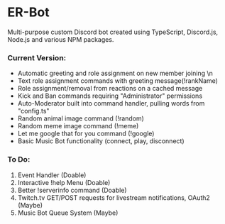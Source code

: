 # **ER-Bot**
Multi-purpose custom Discord bot created using TypeScript, Discord.js, Node.js and various NPM packages.

### **Current Version:**
- Automatic greeting and role assignment on new member joining \n 
- Text role assignment commands with greeting message(!rankName)
- Role assignment/removal from reactions on a cached message 
- Kick and Ban commands requiring "Administrator" permissions
- Auto-Moderator built into command handler, pulling words from "config.ts"
- Random animal image command (!random)
- Random meme image command (!meme)
- Let me google that for you command (!google)
- Basic Music Bot functionality (connect, play, disconnect)

### **To Do:**
1. Event Handler (Doable)
2. Interactive !help Menu (Doable)
3. Better !serverinfo command (Doable)
4. Twitch.tv GET/POST requests for livestream notifications, OAuth2 (Maybe)
5. Music Bot Queue System (Maybe)
